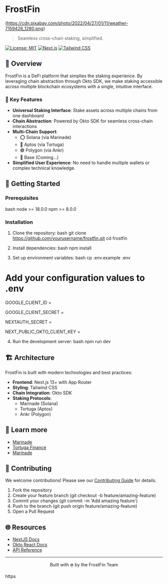 # FrostFin  

(https://cdn.pixabay.com/photo/2022/04/27/01/11/weather-7159426_1280.png)

> Seamless cross-chain staking, simplified. 

[![License: MIT](https://img.shields.io/badge/License-MIT-blue.svg)](https://opensource.org/licenses/MIT)
[![Next.js](https://img.shields.io/badge/Next.js-13.0-black)](https://nextjs.org/)
[![Tailwind CSS](https://img.shields.io/badge/Tailwind-3.0-38B2AC)](https://tailwindcss.com/)

## 🌟 Overview

FrostFin is a DeFi platform that simplies the staking experience. By leveraging chain abstraction through Okto SDK, we make staking accessible across multiple blockchain ecosystems with a single, intuitive interface.

### 🎯 Key Features

- **Universal Staking Interface**: Stake assets across multiple chains from one dashboard
- **Chain Abstraction**: Powered by Okto SDK for seamless cross-chain interactions
- **Multi-Chain Support**: 
  - ⭕ Solana (via Marinade)
  - 🔵 Aptos (via Tortuga)
  - 🟣 Polygon (via Ankr)
  - 🔷 Base (Coming...)
- **Simplified User Experience**: No need to handle multiple wallets or complex technical knowledge. 

## 🚀 Getting Started

### Prerequisites

bash
node >= 18.0.0
npm >= 8.0.0


### Installation

1. Clone the repository:
bash
git clone https://github.com/yourusername/frostfin.git
cd frostfin


2. Install dependencies:
bash
npm install


3. Set up environment variables:
bash
cp .env.example .env
# Add your configuration values to .env
GOOGLE_CLIENT_ID =

GOOGLE_CLIENT_SECRET =
 
NEXTAUTH_SECRET =

NEXT_PUBLIC_OKTO_CLIENT_KEY =


4. Run the development server:
bash
npm run dev


## 🏗️ Architecture

FrostFin is built with modern technologies and best practices:

- **Frontend**: Next.js 13+ with App Router
- **Styling**: Tailwind CSS
- **Chain Integration**: Okto SDK
- **Staking Protocols**:
  - Marinade (Solana)
  - Tortuga (Aptos)
  - Ankr (Polygon)

## 🏦 Learn more

- [Marinade](https://marinade.finance/)
- [Tortuga Finance](https://tortuga.finance/)
- [Marinade](https://marinade.finance/)

## 🤝 Contributing

We welcome contributions! Please see our [Contributing Guide](CONTRIBUTING.md) for details.

1. Fork the repository
2. Create your feature branch (git checkout -b feature/amazing-feature)
3. Commit your changes (git commit -m 'Add amazing feature')
4. Push to the branch (git push origin feature/amazing-feature)
5. Open a Pull Request


## 🌐 Resources

- [NextJS Docs](https://nextjs.org/docs)
- [Okto React Docs](https://docs.okto.tech/docs/react-sdk/getting-started/overview-okto-react)
- [API Reference](https://docs.okto.tech/api-docs)

---

<p align="center">Built with ❄️ by the FrostFin Team</p>https 
